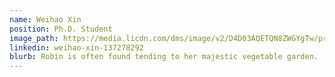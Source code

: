 ```yaml
---
name: Weihao Xin 
position: Ph.D. Student
image_path: https://media.licdn.com/dms/image/v2/D4D03AQETQN8ZWGYgTw/profile-displayphoto-shrink_200_200/profile-displayphoto-shrink_200_200/0/1695085487147?e=2147483647&v=beta&t=1yvtoSqNrz_Ea0mtZ-CxMXfyfmZdxXVNVV_lafcYdoQ
linkedin: weihao-xin-137278292 
blurb: Robin is often found tending to her majestic vegetable garden.
---
```

